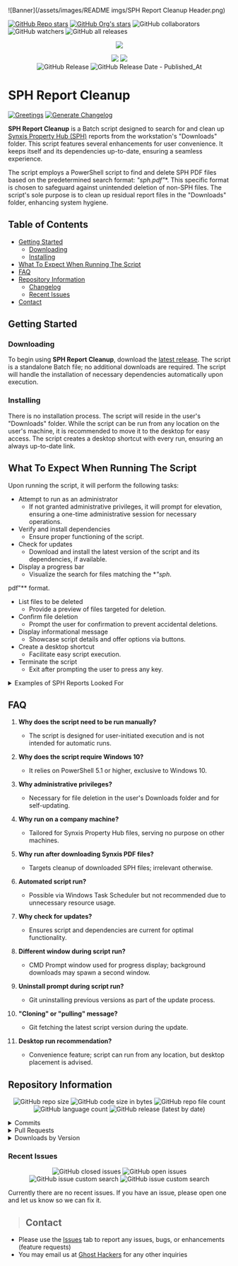 ![Banner](/assets/images/README imgs/SPH Report Cleanup Header.png)

<a href="https://github.com/Ghost-Hackers/sph-report-cleanup"><img alt="GitHub Repo stars" src="https://img.shields.io/github/stars/Ghost-Hackers/sph-report-cleanup?label=Repo%20Stars" /></a> <a href="https://github.com/Ghost-Hackers"><img alt="GitHub Org's stars" src="https://img.shields.io/github/stars/Ghost-Hackers?style=social&label=Org%20Stars" /></a> <img alt="GitHub collaborators" src="https://img.shields.io/github/contributors/Ghost-Hackers/sph-report-cleanup?style=social" /> <img alt="GitHub watchers" src="https://img.shields.io/github/watchers/Ghost-Hackers/sph-report-cleanup?style=social" /> <img alt="GitHub all releases" src="https://img.shields.io/github/downloads/Ghost-Hackers/sph-report-cleanup/total?style=social" />

<p align="center">
  <a href="https://skillicons.dev">
    <img src="https://skillicons.dev/icons?i=github,git,powershell,html,md" />
  </a>
</p>

<!--    !! REMEMBER TO UDPATE BADGES !!    -->

<p align="center">
    <img src="https://img.shields.io/badge/README updated on-1/10/2024-gold?style=plastic" />
    <img src="https://img.shields.io/badge/last updated by-GH👻ST-white?style=plastic" />
    </br>
    <object data="https://img.shields.io/github/v/release/Ghost-Hackers/sph-report-cleanup?include_prereleases&sort=date&display_name=tag&style=plastic&label=latest%20release&color=bright%20green" type="image/svg+xml">
        <img alt="GitHub Release" src="https://img.shields.io/github/v/release/Ghost-Hackers/sph-report-cleanup?include_prereleases&sort=date&display_name=tag&style=plastic&label=latest%20release&color=bright%20green" />
    </object>
    <object data="https://img.shields.io/github/release-date/Ghost-Hackers/sph-report-cleanup?display_date=published_at&style=plastic&color=blue&link=right%3Ahttps%3A%2F%2Fgithub.com%2FGhost-Hackers%2Fsph-report-cleanup%2Freleases" type="image/svg+xml">
        <img alt="GitHub Release Date - Published_At" src="https://img.shields.io/github/release-date/Ghost-Hackers/sph-report-cleanup?display_date=published_at&style=plastic&color=blue&link=right%3Ahttps%3A%2F%2Fgithub.com%2FGhost-Hackers%2Fsph-report-cleanup%2Freleases" />
    </object>
    </br>
</p>

# SPH Report Cleanup

[![Greetings](https://github.com/Ghost-Hackers/sph-report-cleanup/actions/workflows/greetings.yml/badge.svg)](https://github.com/Ghost-Hackers/sph-report-cleanup/actions/workflows/greetings.yml)
[![Generate Changelog](https://github.com/Ghost-Hackers/sph-report-cleanup/actions/workflows/generate-changelog.yml/badge.svg)](https://github.com/Ghost-Hackers/sph-report-cleanup/actions/workflows/generate-changelog.yml)

**SPH Report Cleanup** is a Batch script designed to search for and clean up [Synxis Property Hub (SPH)](https://www.sabrehospitality.com/solutions/property-hub/) reports from the workstation's "Downloads" folder. This script features several enhancements for user convenience. It keeps itself and its dependencies up-to-date, ensuring a seamless experience.

The script employs a PowerShell script to find and delete SPH PDF files based on the predetermined search format: **"sph*.pdf"**. This specific format is chosen to safeguard against unintended deletion of non-SPH files. The script's sole purpose is to clean up residual report files in the "Downloads" folder, enhancing system hygiene.

## Table of Contents

- [Getting Started](#getting-started)
  - [Downloading](#downloading)
  - [Installing](#installing)
- [What To Expect When Running The Script](#what-to-expect-when-running-the-script)
- [FAQ](#faq)
- [Repository Information](#repository-information)
  - [Changelog](#changelog)
  - [Recent Issues](#recent-issues)
- [Contact](#contact)

## Getting Started

### Downloading

To begin using **SPH Report Cleanup**, download the [latest release](https://github.com/Ghost-Hackers/sph-report-cleanup/releases/download/v1.2.0/SPH.Report.Cleanup.bat). The script is a standalone Batch file; no additional downloads are required. The script will handle the installation of necessary dependencies automatically upon execution.

### Installing

There is no installation process. The script will reside in the user's "Downloads" folder. While the script can be run from any location on the user's machine, it is recommended to move it to the desktop for easy access. The script creates a desktop shortcut with every run, ensuring an always up-to-date link.

## What To Expect When Running The Script

Upon running the script, it will perform the following tasks:

- Attempt to run as an administrator
  - If not granted administrative privileges, it will prompt for elevation, ensuring a one-time administrative session for necessary operations.
- Verify and install dependencies
  - Ensure proper functioning of the script.
- Check for updates
  - Download and install the latest version of the script and its dependencies, if available.
- Display a progress bar
  - Visualize the search for files matching the **"sph*.

pdf"** format.
- List files to be deleted
  - Provide a preview of files targeted for deletion.
- Confirm file deletion
  - Prompt the user for confirmation to prevent accidental deletions.
- Display informational message
  - Showcase script details and offer options via buttons.
- Create a desktop shortcut
  - Facilitate easy script execution.
- Terminate the script
  - Exit after prompting the user to press any key.

<details>
  <summary>Examples of SPH Reports Looked For</summary>
  <!-- Include examples or details of the SPH reports the script looks for. -->
</details>

## FAQ

1. **Why does the script need to be run manually?**
   - The script is designed for user-initiated execution and is not intended for automatic runs.

2. **Why does the script require Windows 10?**
   - It relies on PowerShell 5.1 or higher, exclusive to Windows 10.

3. **Why administrative privileges?**
   - Necessary for file deletion in the user's Downloads folder and for self-updating.

4. **Why run on a company machine?**
   - Tailored for Synxis Property Hub files, serving no purpose on other machines.

5. **Why run after downloading Synxis PDF files?**
   - Targets cleanup of downloaded SPH files; irrelevant otherwise.

6. **Automated script run?**
   - Possible via Windows Task Scheduler but not recommended due to unnecessary resource usage.

7. **Why check for updates?**
   - Ensures script and dependencies are current for optimal functionality.

8. **Different window during script run?**
   - CMD Prompt window used for progress display; background downloads may spawn a second window.

9. **Uninstall prompt during script run?**
   - Git uninstalling previous versions as part of the update process.

10. **"Cloning" or "pulling" message?**
    - Git fetching the latest script version during the update.

11. **Desktop run recommendation?**
    - Convenience feature; script can run from any location, but desktop placement is advised.

## Repository Information

<p align="center">
  <img alt="GitHub repo size" src="https://img.shields.io/github/repo-size/Ghost-Hackers/sph-report-cleanup?style=plastic"> 
  <img alt="GitHub code size in bytes" src="https://img.shields.io/github/languages/code-size/Ghost-Hackers/sph-report-cleanup?style=plastic"> 
  <img alt="GitHub repo file count" src="https://img.shields.io/github/directory-file-count/Ghost-Hackers/sph-report-cleanup?style=plastic&color=green"> 
  <img alt="GitHub language count" src="https://img.shields.io/github/languages/count/Ghost-Hackers/sph-report-cleanup?style=plastic&color=yellow">
  <img alt="GitHub release (latest by date)" src="https://img.shields.io/github/downloads/Ghost-Hackers/sph-report-cleanup/latest/total?style=plastic&color=white">
</p>

<details>
  <summary>Commits</summary>
  <!-- Include commit-related badges or information. -->
  <img alt="GitHub last commit" src="https://img.shields.io/github/last-commit/Ghost-Hackers/sph-report-cleanup?style=plastic" /> 
  <img alt="GitHub commit activity" src="https://img.shields.io/github/commit-activity/m/Ghost-Hackers/sph-report-cleanup?style=plastic">

</details>

<details>
  <summary>Pull Requests</summary>
  <!-- Include pull request-related badges or information. -->
  <img alt="GitHub pull requests" src="https://img.shields.io/github/issues-pr/Ghost-Hackers/sph-report-cleanup?style=plastic&color=orange"> 
  <img alt="GitHub closed pull requests" src="https://img.shields.io/github/issues-pr-closed/Ghost-Hackers/sph-report-cleanup?style=plastic">
</details>

<details>
  <summary>Downloads by Version</summary>
  <!-- Include download-related badges or information by version. -->
  <strong>V1.0 Downloads</strong> <sup>[*Ongoing*]</sup> </br>
    <img alt="GitHub release (by tag)" src="https://img.shields.io/github/downloads/Ghost-Hackers/sph-report-cleanup/v1.0.0/total?style=social">
</details>

### Recent Issues

<p align="center">
  <img alt="GitHub closed issues" src="https://img.shields.io/github/issues-closed/Ghost-Hackers/sph-report-cleanup?style=plastic&color=vividgreen"> 
  <img alt="GitHub open issues" src="https://img.shields.io/github/issues/Ghost-Hackers/sph-report-cleanup?style=plastic&color=red" />
  <img alt="GitHub issue custom search" src="https://img.shields.io/github/issues-search?query=repo%3AGhost-Hackers%2Fsph-report-cleanup%20is%3Aissue%20label%3Abug&style=plastic&label=bugs&color=orange"> 
  <img alt="GitHub issue custom search" src="https://img.shields.io/github/issues-search?query=repo%3AGhost-Hackers%2Fsph-report-cleanup%20is%3Aissue%20label%3Aenhancement&style=plastic&label=feature%20requests&color=yellow">
</p>

Currently there are no recent issues. If you have an issue, please open one and let us know so we can fix it.
<!-- 
    - [x] #1
    - [:white_check_mark:] #2
-->

> ## Contact

- Please use the [Issues](https://github.com/Ghost-Hackers/sph-report-cleanup/issues) tab to report any issues, bugs, or enhancements (feature requests)
- You may email us at [Ghost Hackers](mailto:ghost-hackers@outlook.com) for any other inquiries

<!--
    Example README.md
    # Project Title

A brief description of what this project does and who it's for

## Table of Contents

- Project Title
  - Table of Contents
  - About The Project
  - Getting Started
    - Prerequisites
    - Installation
  - Usage
  - Roadmap
  - Contributing
  - License
  - Contact
  - Acknowledgements

## About The Project

[![Product Name Screen Shot][product-screenshot]](https://example.com)

Here you can provide a brief description of what your project is about and what it does. You can also include a screenshot of your project.

## Getting Started

Here you can provide instructions on how to get started with your project. You can include prerequisites, installation instructions, etc.

### Prerequisites

Here you can list the prerequisites for your project.

### Installation

Here you can provide detailed installation instructions for your project.

## Usage

Here you can describe how to use your project.

## Roadmap

Here you can list the future features you plan to add to your project.

## Contributing

Here you can describe how other developers can contribute to your project.

## License

Here you can specify the license for your project.

## Contact

Here you can provide your contact information.

## Acknowledgements

Here you can acknowledge any contributors, libraries, or other resources that you used in your project.


-->